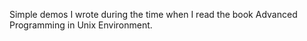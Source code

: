 Simple demos I wrote during the time when I read the book Advanced Programming in Unix Environment.
